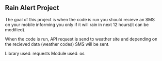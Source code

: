 ## Rain Alert Project ##

The goal of this project is when the code is run you should recieve an SMS on your mobile informing you only if it will rain in next 12 hours(it can be modified).

When the code is run, API request is send to weather site and depending on the recieved data (weather codes) SMS will be sent.

Library used: requests
Module used: os
  

